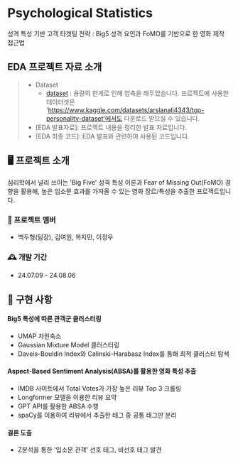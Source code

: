 # Psychological Statistics
성격 특성 기반 고객 타겟팅 전략 : Big5 성격 요인과 FoMO를 기반으로 한 영화 제작 접근법

## EDA 프로젝트 자료 소개
> * Dataset 
>   * [dataset](심리통계/Dataset) : 용량의 한계로 인해 압축을 해두었습니다. 프로젝트에 사용한 데이터셋은 'https://www.kaggle.com/datasets/arslanali4343/top-personality-dataset'에서도 다운로드 받으실 수 있습니다.
> * [EDA 발표자료]: 프로젝트 내용을 정리한 발표 자료입니다.
> * [EDA 최종 코드]: EDA 발표와 관련하여 사용된 코드입니다.

## 🖥️ 프로젝트 소개
심리학에서 널리 쓰이는 'Big Five' 성격 특성 이론과 Fear of Missing Out(FoMO) 경향을 활용해, 높은 입소문 효과를 가져올 수 있는 영화 장르/특성을 추출한 프로젝트입니다.
<br>

### 👑 프로젝트 멤버
- 백두형(팀장), 김여원, 복지민, 이정우
### 🕰️ 개발 기간
* 24.07.09 - 24.08.06

## 📒 구현 사항
#### Big5 특성에 따른 관객군 클러스터링 
- UMAP 차원축소
- Gaussian Mixture Model 클러스터링
- Daveis-Bouldin Index와 Calinski-Harabasz Index를 통해 최적 클러스터 탐색
#### Aspect-Based Sentiment Analysis(ABSA)를 활용한 영화 특성 추출
- IMDB 사이트에서 Total Votes가 가장 높은 리뷰 Top 3 크롤링
- Longformer 모델을 이용한 리뷰 요약
- GPT API를 활용한 ABSA 수행
- spaCy를 이용하여 리뷰에서 추출한 태그 중 공통 태그만 분리
#### 결론 도출
- Z분석을 통한 '입소문 관객' 선호 태그, 비선호 태그 발견

